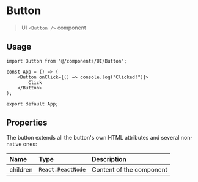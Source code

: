 # Button

> UI `<Button />` component

## Usage

```tsx
import Button from "@/components/UI/Button";

const App = () => (
    <Button onClick={() => console.log("Clicked!")}>
        Click
    </Button>
);

export default App;
```

## Properties

The button extends all the button's own HTML attributes and several non-native ones:

| Name      | Type                | Description                           |  
|:----------|:--------------------|:--------------------------------------|  
| children  | `React.ReactNode`   | Content of the component              |

